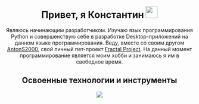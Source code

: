<h2 align="center"><big>Привет, я Константин</big> <img src="https://github.com/blackcater/blackcater/raw/main/images/Hi.gif" height="32"></h2>
<p align="center">Являюсь начинающим разработчиком. Изучаю язык программирования Python и совершенствую себе в разработке Desktop-приложений на данном языке программирования. Веду, вместе со своим другом <a href="https://github.com/AntonS2000">AntonS2000</a>, свой личный пет-проект <a href="https://github.com/Moskvich2020/Fractal-Project">Fractal Project</a>. На данный момент программирование является моим хобби и занимаюсь я им в свободное время.</p>


<h2 align="center">Освоенные технологии и инструменты</h2>

<p align="center">
  <a href="https://skillicons.dev">
    <img src="https://skillicons.dev/icons?i=windows,python,github,powershell,vscode,sublime,blender,ps,ai,au,md,html,wordpress"><!--https://github.com/tandpfun/skill-icons-->
  </a>
</p>

<!---
Moskvich2020/Moskvich2020 is a ✨ special ✨ repository because its `README.md` (this file) appears on your GitHub profile.
You can click the Preview link to take a look at your changes.
--->
